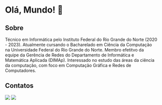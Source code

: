 # Olá, Mundo! 👋

## Sobre
Técnico em Informática pelo Instituto Federal do Rio Grande do Norte (2020 - 2023). Atualmente cursando o Bacharelado em Ciência da Computação na Universidade Federal do Rio Grande do Norte. Membro efetitvo da equipe da Gerência de Redes do Departamento de Informática e Matemática Aplicada (DIMAp). Interessado no estudo das áreas da ciência da computação, com foco em Computação Gráfica e Redes de Computadores.

## Contatos
<a href = "mailto:carlos.paz.1204@proton.me"><img src="https://img.shields.io/badge/-Mail-%23333?style=for-the-badge&logo=gmail&logoColor=white" target="_blank"></a>
<a href="https://www.linkedin.com/in/carlos-pzzz" target="_blank"><img src="https://img.shields.io/badge/-Linkedin-%230077B5?style=for-the-badge&logo=linkedin&logoColor=white" target="_blank"></a>

